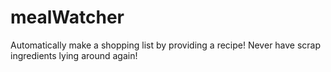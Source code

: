 mealWatcher
===========

Automatically make a shopping list by providing a recipe! Never have scrap ingredients lying around again!